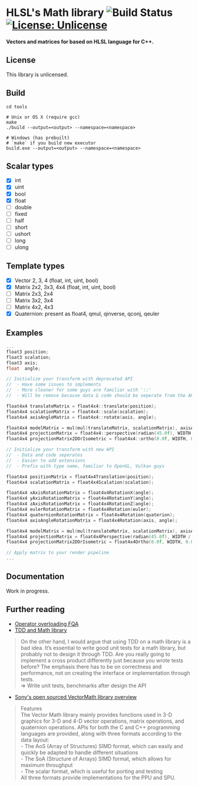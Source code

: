 # HLSL's Math library ![Build Status](https://github.com/maihd/hlslmath/actions/workflows/unit-tests.yml/badge.svg) [![License: Unlicense](https://img.shields.io/badge/license-Unlicense-blue.svg)](http://unlicense.org/)

**Vectors and matrices for based on HLSL language for C++.**
    
## License
This library is unlicensed.

## Build
```
cd tools

# Unix or OS X (require gcc)
make
./build --output=<output> --namespace=<namespace>

# Windows (has prebuilt)
# `make` if you build new executor
build.exe --output=<output> --namespace=<namespace>
```

## Scalar types
* [x] int
* [x] uint
* [x] bool
* [x] float
* [ ] double
* [ ] fixed
* [ ] half
* [ ] short
* [ ] ushort
* [ ] long
* [ ] ulong

## Template types
* [x] Vector 2, 3, 4 (float, int, uint, bool)
* [x] Matrix 2x2, 3x3, 4x4 (float, int, uint, bool)
* [ ] Matrix 2x3, 2x4
* [ ] Matrix 3x2, 3x4
* [ ] Matrix 4x2, 4x3
* [x] Quaternion: present as float4, qmul, qinverse, qconj, qeuler

## Examples
```C++
...
float3 position;
float3 scalation;
float3 axis;
float  angle;

// Initialize your transform with deprecated API
//  - Have some issues to implements
//  - More cleaner for some guys are familiar with '::'
//  - Will be remove because data & code should be seperate from the API, you can use your own code on float4x4 (or any type) if you know that give better result

float4x4 translateMatrix = float4x4::translate(position);
float4x4 scalationMatrix = float4x4::scale(scalation);
float4x4 axisAngleMatrix = float4x4::rotate(axis, angle);

float4x4 modelMatrix = mul(mul(translateMatrix, scalationMatrix), axisAngleMatrix);
float4x4 projectionMatrix = float4x4::perspective(radian(45.0f), WIDTH / HEIGHT, 0.0f, 100.0f);
float4x4 projectionMatrix2DOrIsometric = float4x4::ortho(0.0f, WIDTH, 0.0f, HEIGHT, 0.0f, 1.0f);

// Initialize your transform with new API
//  - Data and code seperates
//  - Easier to add extensions
//  - Prefix with type name, familiar to OpenGL, Vulkan guys

float4x4 positionMatrix = float4x4Translation(position);
float4x4 scalationMatrix = float4x4Scalation(scalation);

float4x4 xAxisRotationMatrix = float4x4RotationX(angle);
float4x4 yAxisRotationMatrix = float4x4RotationY(angle);
float4x4 zAxisRotationMatrix = float4x4RotationZ(angle);
float4x4 eulerRotationMatrix = float4x4Rotation(euler);
float4x4 quaternionRotationMatrix = float4x4Rotation(quaterion);
float4x4 axisAngleRotationMatrix = float4x4Rotation(axis, angle);

float4x4 modelMatrix = mul(mul(translateMatrix, scalationMatrix), axisAngleMatrix);
float4x4 projectionMatrix = float4x4Perspective(radian(45.0f), WIDTH / HEIGHT, 0.0f, 100.0f);
float4x4 projectionMatrix2DOrIsometric = float4x4Ortho(0.0f, WIDTH, 0.0f, HEIGHT, 0.0f, 1.0f);

// Apply matrix to your render pipeline
...
```

## Documentation
Work in progress.

## Further reading
- [Operator overloading FQA](https://yosefk.com/c++fqa/operator.html)
- [TDD and Math library](https://gamesfromwithin.com/when-is-it-ok-not-to-tdd)
> On the other hand, I would argue that using TDD on a math library is a bad idea. It’s essential to write good unit tests for a math library, but probably not to design it through TDD. Are you really going to implement a cross product differently just because you wrote tests before? The emphasis there has to be on correctness and performance, not on creating the interface or implementation through tests.<br/>
> => Write unit tests, benchmarks after design the API
- [Sony's open sourced VectorMath library overview](https://github.com/glampert/vectormath/blob/master/docs/VectorMath-Library-Overview.pdf)
> Features<br/>
>   The Vector Math library mainly provides functions used in 3-D graphics for 3-D and 4-D vector operations, matrix operations, and quaternion operations. APIs for both the C and C++ programming languages are provided, along with three formats according to the data layout:<br/>
>       - The AoS (Array of Structures) SIMD format, which can easily and quickly be adapted to handle different situations<br/>
>       - The SoA (Structure of Arrays) SIMD format, which allows for maximum throughput<br/>
>       - The scalar format, which is useful for porting and testing<br/>
>   All three formats provide implementations for the PPU and SPU.